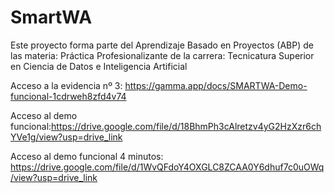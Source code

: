 # SmartWA
Este proyecto forma parte del Aprendizaje Basado en Proyectos (ABP) de las materia:  Práctica Profesionalizante de la carrera: Tecnicatura Superior en Ciencia de Datos e Inteligencia Artificial


Acceso a la evidencia nº 3: https://gamma.app/docs/SMARTWA-Demo-funcional-1cdrweh8zfd4v74 

Acceso al demo funcional:https://drive.google.com/file/d/18BhmPh3cAlretzv4yG2HzXzr6chYVe1g/view?usp=drive_link 

Acceso al demo funcional 4 minutos: https://drive.google.com/file/d/1WvQFdoY4OXGLC8ZCAA0Y6dhuf7c0uOWq/view?usp=drive_link
